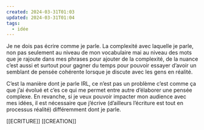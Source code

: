 ```yaml
---
created: 2024-03-31T01:03
updated: 2024-03-31T01:04
tags:
  - idée
---
```

Je ne dois pas écrire comme je parle. La complexité avec laquelle je parle, non pas seulement au niveau de mon vocabulaire mai au niveau des mots que je rajoute dans mes phrases pour ajouter de la complexité, de la nuance c’est aussi et surtout pour gagner du temps pour pouvoir essayer d’avoir un semblant de pensée cohérente lorsque je discute avec les gens en réalité. 

C’est la manière dont je parle IRL, ce n’est pas un problème c’est comme ça que j’ai évolué et c’es ce qui me permet entre autre d’élaborer une pensée complexe. En revanche, si je veux pouvoir impacter mon audience avec mes idées, il est nécessaire que j’écrive (d’ailleurs l’écriture est tout en processus réalité) différemment dont je parle.

[[ECRITURE]]
[[CREATION]]
